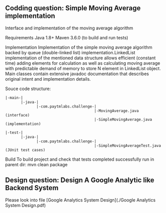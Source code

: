 ## Codding question: Simple Moving Average implementation
Interface and implementation of the moving average algorithm

Requirements
Java 1.8+
Maven 3.6.0 (to build and run tests)

Implementation
Implementation of the simple moving average algorithm backed by queue (double-linked list) implementation.LinkedList implementation of the mentioned data structure allows efficient (constant time) adding elements for calculation as well as calculating moving average with predictable demand of memory to store N element in LinkedList object.
Main classes contain extensive javadoc documentation that describes original intent and implementation details.

Souce code structure:

    |-main-|
           |-java-|
                  |-com.paytmlabs.challenge-|
                                            |-MovingAverage.java (interface)
                                            |-SimpleMovingAverage.java (implementation)

    |-test-|
           |-java-|
                  |-com.paytmlabs.challenge-|
                                            |-SimpleMovingAverageTest.java (JUnit test cases)

Build
To build project and check that tests completed successfully run in parent dir: mvn clean package

## Design question: Design A Google Analytic like Backend System
Please look into file [Google Analytics System Design](./Google Analytics System Design.pdf)
